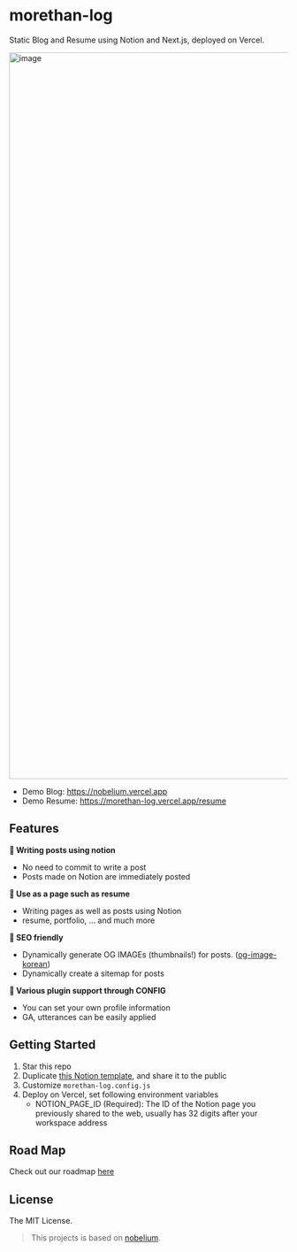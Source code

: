 # morethan-log

Static Blog and Resume using Notion and Next.js, deployed on Vercel.

<img width="1314" alt="image" src="https://user-images.githubusercontent.com/72514247/177747208-cc01cc79-e9af-4009-be70-f2182bde5c4e.png">

- Demo Blog: https://nobelium.vercel.app
- Demo Resume: https://morethan-log.vercel.app/resume

## Features

**📒 Writing posts using notion**

- No need to commit to write a post
- Posts made on Notion are immediately posted

**📄 Use as a page such as resume**

- Writing pages as well as posts using Notion
- resume, portfolio, ... and much more

**👀 SEO friendly**

- Dynamically generate OG IMAGEs (thumbnails!) for posts. ([og-image-korean](https://github.com/morethanmin/og-image-korean))
- Dynamically create a sitemap for posts

**🤖 Various plugin support through CONFIG**

- You can set your own profile information
- GA, utterances can be easily applied

## Getting Started

1. Star this repo
2. Duplicate [this Notion template](https://quasar-season-ed5.notion.site/12c38b5f459d4eb9a759f92fba6cea36?v=2e7962408e3842b2a1a801bf3546edda), and share it to the public
3. Customize `morethan-log.config.js`
4. Deploy on Vercel, set following environment variables
   - NOTION_PAGE_ID (Required): The ID of the Notion page you previously shared to the web, usually has 32 digits after your workspace address

## Road Map

Check out our roadmap [here](https://quasar-season-ed5.notion.site/d4733b47eaab4ba18ac331d38a75d15c?v=7bc28ed65d904615b2ddf901bee1ad94)

## License

The MIT License.

> This projects is based on [nobelium](https://github.com/craigary/nobelium).
